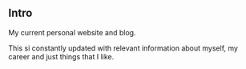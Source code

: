 ## Intro

My current personal website and blog. 

This si constantly updated with relevant information about myself, my career and just things that I like. 
